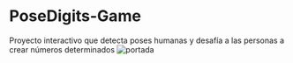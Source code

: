 # PoseDigits-Game
Proyecto interactivo que detecta poses humanas y desafía a las personas a crear números determinados
![portada](https://github.com/PinMafer13/PoseDigits-Game/assets/110617942/1aadaba0-d6e5-4f78-9cc1-d101aefdcecf)
